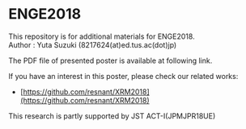 # ENGE2018
This repository is for additional materials for ENGE2018.  
Author : Yuta Suzuki (8217624(at)ed.tus.ac(dot)jp)

The PDF file of presented poster is available at following link.  
 <!-- - [Poster PDF : Automated Lattice Constant Estimation of X-ray Diffractionby Ensemble Learning](/ENGE2018_XRD.pdf) -->

If you have an interest in this poster, please check our related works:  
- [https://github.com/resnant/XRM2018](https://github.com/resnant/XRM2018)

This research is partly supported by JST ACT-I(JPMJPR18UE)